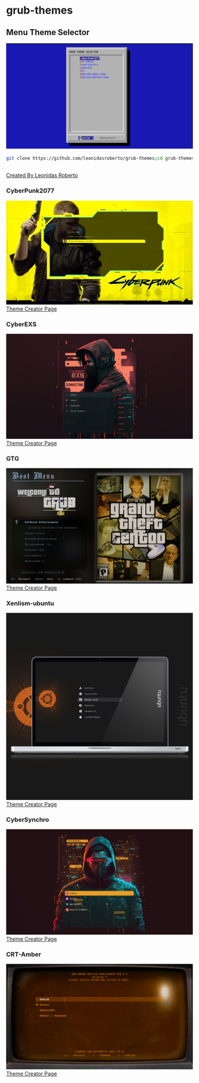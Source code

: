 # grub-themes
## Menu Theme Selector
![Menu Selector](images/menu.png)
```sh
git clone https://github.com/leonidasroberto/grub-themes;cd grub-themes;./install.sh
```
##
[Created By Leonidas Roberto](https://github.com/leonidasroberto)
### CyberPunk2077
![CyberPunk2077](images/Cyberpunk2077.png)
[Theme Creator Page](https://www.gnome-look.org/p/1515662)
### CyberEXS
![CyberEXS](images/CyberEXS.png)
[Theme Creator Page](https://www.gnome-look.org/p/1968990)
### GTG
![GTG](images/GTG.png)
[Theme Creator Page](https://www.gnome-look.org/p/2064031)
### Xenlism-ubuntu
![xenlism-ubuntu](images/xenlism-ubuntu.jpg)
[Theme Creator Page](https://www.gnome-look.org/p/1440862)
### CyberSynchro
![CyberSynchro](images/CyberSynchro.png)
[Theme Creator Page](https://www.gnome-look.org/p/1972621)
### CRT-Amber
![CRT-Amber](images/crt-amber.png)
[Theme Creator Page](https://www.gnome-look.org/p/1727268)
